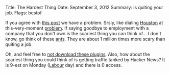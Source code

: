 Title: The Hardest Thing
Date: September 3, 2012
Summary: is quiting your job.
Flags: bestof

If you agree with [this post][1] we have a problem. Srsly, like dialing
[Houston][2] at this-very-moment [problem][3]. If saying goodbye to
employment with a company that you don't own is the scariest thing you
can think of... I don't know, go think of these [ants][4]. They are
about 1 million times more scary than quiting a job.

Oh, and feel free to [not download these plugins][5]. Also, how about
the scariest thing you could think of is getting traffic tanked by
Hacker News? It is 9-est on Monday ([Labour][6] day) and there is 0
access.

[1]: http://wasigh.com/scariest-thing-resigned/
[2]: https://gimmebar.com/view/5045518529ca15f836000020/big
[3]: https://gimmebar.com/view/50340b0029ca154d3d000026/big
[4]: http://www.radiolab.org/blogs/radiolab-blog/2012/jul/30/ants/
[5]: http://www.vimninjas.com/2012/09/03/5-plugins-you-should-put-in-your-vimrc/
[6]: http://www.historyhouse.com/in_history/webster/
